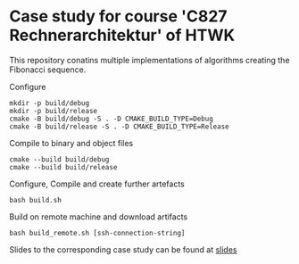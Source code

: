 # Case study for course 'C827 Rechnerarchitektur' of HTWK

This repository conatins multiple implementations of algorithms creating the Fibonacci sequence.

Configure
```
mkdir -p build/debug
mkdir -p build/release
cmake -B build/debug -S . -D CMAKE_BUILD_TYPE=Debug
cmake -B build/release -S . -D CMAKE_BUILD_TYPE=Release
```

Compile to binary and object files
```
cmake --build build/debug
cmake --build build/release
```

Configure, Compile and create further artefacts
```
bash build.sh
```

Build on remote machine and download artifacts
```
bash build_remote.sh [ssh-connection-string]
```

Slides to the corresponding case study can be found at [slides](./slides)
